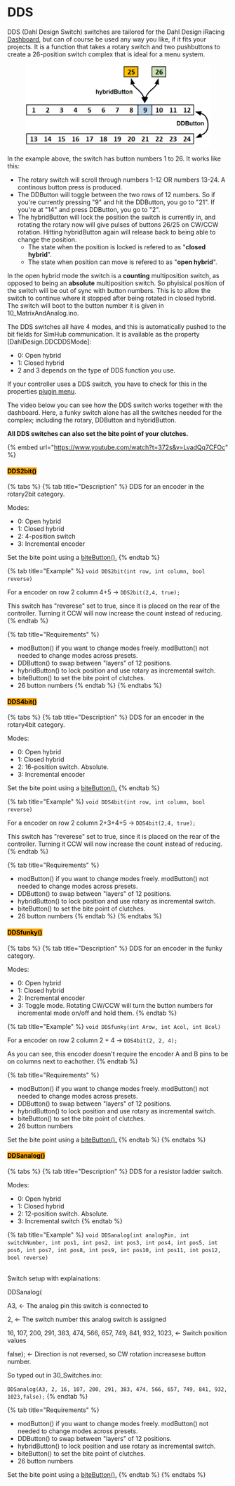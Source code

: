 # DDS

DDS (Dahl Design Switch) switches are tailored for the Dahl Design iRacing [Dashboard](http://localhost:5000/o/Gk9mLLIOB4bOKrDCqIdJ/s/49tDWuDHhTQtCQdHWIW5/), but can of course be used any way you like, if it fits your projects. It is a function that takes a rotary switch and two pushbuttons to create a 26-position switch complex that is ideal for a menu system.&#x20;

<figure><img src="../.gitbook/assets/image (1) (4).png" alt=""><figcaption></figcaption></figure>

In the example above, the switch has button numbers 1 to 26. It works like this:

* The rotary switch will scroll through numbers 1-12 OR numbers 13-24. A continous button press is produced.
* The DDButton will toggle between the two rows of 12 numbers. So if you're currently pressing "9" and hit the DDButton, you go to "21". If you're at "14" and press DDButton, you go to "2".&#x20;
* The hybridButton will lock the position the switch is currently in, and rotating the rotary now will give pulses of buttons 26/25 on CW/CCW rotation. Hitting hybridButton again will release back to being able to change the position.&#x20;
  * The state when the position is locked is refered to as "**closed hybrid**".
  * The state when position can move is refered to as "**open hybrid**".&#x20;

In the open hybrid mode the switch is a **counting** multiposition switch, as opposed to being an **absolute** multiposition switch. So phyisical position of the switch will be out of sync with button numbers. This is to allow the switch to continue where it stopped after being rotated in closed hybrid. The switch will boot to the button number it is given in 10\_MatrixAndAnalog.ino.

The DDS switches all have 4 modes, and this is automatically pushed to the bit fields for SimHub communication. It is available as the property \[DahlDesign.DDCDDSMode]:

* 0: Open hybrid
* 1: Closed hybrid
* 2 and 3 depends on the type of DDS function you use.

If your controller uses a DDS switch, you have to check for this in the properties [plugin menu](http://localhost:5000/s/d2E1GdYd97jTQlTu0Drn/introduction/plugin-menu).

The video below you can see how the DDS switch works together with the dashboard. Here, a funky switch alone has all the switches needed for the complex; including the rotary, DDButton and hybridButton.&#x20;

**All DDS switches can also set the bite point of your clutches.**&#x20;

{% embed url="https://www.youtube.com/watch?t=372s&v=LvadQq7CFOc" %}

#### <mark style="background-color:orange;">DDS2bit()</mark>

{% tabs %}
{% tab title="Description" %}
DDS for an encoder in the rotary2bit category.&#x20;

Modes:

* 0: Open hybrid
* 1: Closed hybrid
* 2: 4-position switch
* 3: Incremental encoder

Set the bite point using a [biteButton().](function-button.md#bitebutton)
{% endtab %}

{% tab title="Example" %}
`void DDS2bit(int row, int column, bool reverse)`

For a encoder on row 2 column 4+5 -> `DDS2bit(2,4, true);`

This switch has "reverese" set to true, since it is placed on the rear of the controller. Turning it CCW will now increase the count instead of reducing.&#x20;
{% endtab %}

{% tab title="Requirements" %}
* modButton() if you want to change modes freely. modButton() not needed to change modes across presets.&#x20;
* DDButton() to swap between "layers" of 12 positions.
* hybridButton() to lock position and use rotary as incremental switch.
* biteButton() to set the bite point of clutches.
* 26 button numbers
{% endtab %}
{% endtabs %}

#### <mark style="background-color:orange;">DDS4bit()</mark>

{% tabs %}
{% tab title="Description" %}
DDS for an encoder in the rotary4bit category.&#x20;

Modes:

* 0: Open hybrid
* 1: Closed hybrid
* 2: 16-position switch. Absolute.
* 3: Incremental encoder

Set the bite point using a [biteButton().](function-button.md#bitebutton)
{% endtab %}

{% tab title="Example" %}
`void DDS4bit(int row, int column, bool reverse)`

For a encoder on row 2 column 2+3+4+5 -> `DDS4bit(2,4, true);`

This switch has "reverese" set to true, since it is placed on the rear of the controller. Turning it CCW will now increase the count instead of reducing.&#x20;
{% endtab %}

{% tab title="Requirements" %}
* modButton() if you want to change modes freely. modButton() not needed to change modes across presets.&#x20;
* DDButton() to swap between "layers" of 12 positions.
* hybridButton() to lock position and use rotary as incremental switch.
* biteButton() to set the bite point of clutches.
* 26 button numbers
{% endtab %}
{% endtabs %}

#### <mark style="background-color:orange;">DDSfunky()</mark>

{% tabs %}
{% tab title="Description" %}
DDS for an encoder in the funky category.&#x20;

Modes:

* 0: Open hybrid
* 1: Closed hybrid
* 2: Incremental encoder
* 3: Toggle mode. Rotating CW/CCW will turn the button numbers for incremental mode on/off and hold them.&#x20;
{% endtab %}

{% tab title="Example" %}
`void DDSfunky(int Arow, int Acol, int Bcol)`

For a encoder on row 2 column 2 + 4 -> `DDS4bit(2, 2, 4);`

As you can see, this encoder doesn't require the encoder A and B pins to be on columns next to eachother.&#x20;
{% endtab %}

{% tab title="Requirements" %}
* modButton() if you want to change modes freely. modButton() not needed to change modes across presets.&#x20;
* DDButton() to swap between "layers" of 12 positions.
* hybridButton() to lock position and use rotary as incremental switch.
* biteButton() to set the bite point of clutches.
* 26 button numbers

Set the bite point using a [biteButton().](function-button.md#bitebutton)
{% endtab %}
{% endtabs %}

#### <mark style="background-color:orange;">DDSanalog()</mark>

{% tabs %}
{% tab title="Description" %}
DDS for a resistor ladder switch.

Modes:

* 0: Open hybrid
* 1: Closed hybrid
* 2: 12-position switch. Absolute.
* 3: Incremental switch
{% endtab %}

{% tab title="Example" %}
`void DDSanalog(int analogPin, int switchNumber, int pos1, int pos2, int pos3, int pos4, int pos5, int pos6, int pos7, int pos8, int pos9, int pos10, int pos11, int pos12, bool reverse)`

\
Switch setup with explainations:

DDSanalog(

A3, <- The analog pin this switch is connected to

2, <- The switch number this analog switch is assigned

16, 107, 200, 291, 383, 474, 566, 657, 749, 841, 932, 1023, <- Switch position values

false); <- Direction is not reversed, so CW rotation increasese button number.



So typed out in 30\_Switches.ino:

`DDSanalog(A3, 2, 16, 107, 200, 291, 383, 474, 566, 657, 749, 841, 932, 1023,false);`
{% endtab %}

{% tab title="Requirements" %}
* modButton() if you want to change modes freely. modButton() not needed to change modes across presets.&#x20;
* DDButton() to swap between "layers" of 12 positions.
* hybridButton() to lock position and use rotary as incremental switch.
* biteButton() to set the bite point of clutches.
* 26 button numbers

Set the bite point using a [biteButton().](function-button.md#bitebutton)
{% endtab %}
{% endtabs %}
